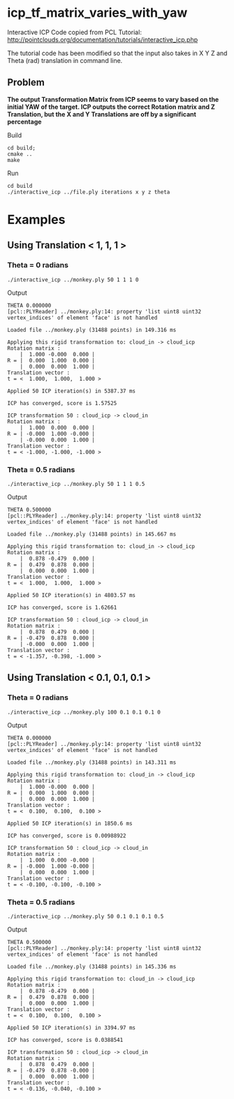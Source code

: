 # icp_tf_matrix_varies_with_yaw

Interactive ICP Code copied from PCL Tutorial: http://pointclouds.org/documentation/tutorials/interactive_icp.php

The tutorial code has been modified so that the input also takes in X Y Z and Theta (rad) translation in command line.

## Problem
**The output Transformation Matrix from ICP seems to vary based on the initial YAW of the target. ICP outputs the correct Rotation matrix and Z Translation, but the X and Y Translations are off by a significant percentage**


Build
```
cd build;
cmake ..
make 
```

Run
```
cd build
./interactive_icp ../file.ply iterations x y z theta
``` 
# Examples 
## Using Translation < 1, 1, 1 > 

### Theta = 0 radians
```
./interactive_icp ../monkey.ply 50 1 1 1 0 
```
Output
```
THETA 0.000000
[pcl::PLYReader] ../monkey.ply:14: property 'list uint8 uint32 vertex_indices' of element 'face' is not handled

Loaded file ../monkey.ply (31488 points) in 149.316 ms

Applying this rigid transformation to: cloud_in -> cloud_icp
Rotation matrix :
    |  1.000 -0.000  0.000 | 
R = |  0.000  1.000  0.000 | 
    |  0.000  0.000  1.000 | 
Translation vector :
t = <  1.000,  1.000,  1.000 >

Applied 50 ICP iteration(s) in 5387.37 ms

ICP has converged, score is 1.57525

ICP transformation 50 : cloud_icp -> cloud_in
Rotation matrix :
    |  1.000  0.000  0.000 | 
R = | -0.000  1.000 -0.000 | 
    | -0.000  0.000  1.000 | 
Translation vector :
t = < -1.000, -1.000, -1.000 >
```

### Theta = 0.5 radians
```
./interactive_icp ../monkey.ply 50 1 1 1 0.5
```
Output
```
THETA 0.500000
[pcl::PLYReader] ../monkey.ply:14: property 'list uint8 uint32 vertex_indices' of element 'face' is not handled

Loaded file ../monkey.ply (31488 points) in 145.667 ms

Applying this rigid transformation to: cloud_in -> cloud_icp
Rotation matrix :
    |  0.878 -0.479  0.000 | 
R = |  0.479  0.878  0.000 | 
    |  0.000  0.000  1.000 | 
Translation vector :
t = <  1.000,  1.000,  1.000 >

Applied 50 ICP iteration(s) in 4803.57 ms

ICP has converged, score is 1.62661

ICP transformation 50 : cloud_icp -> cloud_in
Rotation matrix :
    |  0.878  0.479  0.000 | 
R = | -0.479  0.878  0.000 | 
    | -0.000  0.000  1.000 | 
Translation vector :
t = < -1.357, -0.398, -1.000 >
```

## Using Translation < 0.1, 0.1, 0.1 > 

### Theta = 0 radians
```
./interactive_icp ../monkey.ply 100 0.1 0.1 0.1 0
```
Output
```
THETA 0.000000
[pcl::PLYReader] ../monkey.ply:14: property 'list uint8 uint32 vertex_indices' of element 'face' is not handled

Loaded file ../monkey.ply (31488 points) in 143.311 ms

Applying this rigid transformation to: cloud_in -> cloud_icp
Rotation matrix :
    |  1.000 -0.000  0.000 | 
R = |  0.000  1.000  0.000 | 
    |  0.000  0.000  1.000 | 
Translation vector :
t = <  0.100,  0.100,  0.100 >

Applied 50 ICP iteration(s) in 1850.6 ms

ICP has converged, score is 0.00988922

ICP transformation 50 : cloud_icp -> cloud_in
Rotation matrix :
    |  1.000  0.000 -0.000 | 
R = | -0.000  1.000 -0.000 | 
    |  0.000  0.000  1.000 | 
Translation vector :
t = < -0.100, -0.100, -0.100 >
```

### Theta = 0.5 radians
```
./interactive_icp ../monkey.ply 50 0.1 0.1 0.1 0.5
```
Output
```
THETA 0.500000
[pcl::PLYReader] ../monkey.ply:14: property 'list uint8 uint32 vertex_indices' of element 'face' is not handled

Loaded file ../monkey.ply (31488 points) in 145.336 ms

Applying this rigid transformation to: cloud_in -> cloud_icp
Rotation matrix :
    |  0.878 -0.479  0.000 | 
R = |  0.479  0.878  0.000 | 
    |  0.000  0.000  1.000 | 
Translation vector :
t = <  0.100,  0.100,  0.100 >

Applied 50 ICP iteration(s) in 3394.97 ms

ICP has converged, score is 0.0388541

ICP transformation 50 : cloud_icp -> cloud_in
Rotation matrix :
    |  0.878  0.479  0.000 | 
R = | -0.479  0.878 -0.000 | 
    |  0.000  0.000  1.000 | 
Translation vector :
t = < -0.136, -0.040, -0.100 >
```

